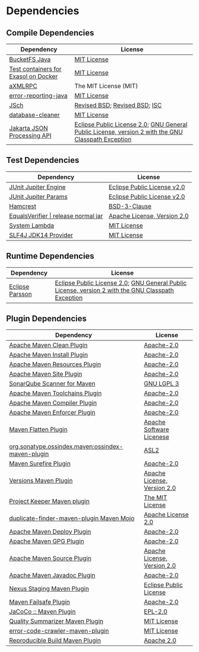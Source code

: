 <!-- @formatter:off -->
# Dependencies

## Compile Dependencies

| Dependency                                | License                                                                                                        |
| ----------------------------------------- | -------------------------------------------------------------------------------------------------------------- |
| [BucketFS Java][0]                        | [MIT License][1]                                                                                               |
| [Test containers for Exasol on Docker][2] | [MIT License][3]                                                                                               |
| [aXMLRPC][4]                              | The MIT License (MIT)                                                                                          |
| [error-reporting-java][5]                 | [MIT License][6]                                                                                               |
| [JSch][7]                                 | [Revised BSD][8]; [Revised BSD][9]; [ISC][10]                                                                  |
| [database-cleaner][11]                    | [MIT License][12]                                                                                              |
| [Jakarta JSON Processing API][13]         | [Eclipse Public License 2.0][14]; [GNU General Public License, version 2 with the GNU Classpath Exception][15] |

## Test Dependencies

| Dependency                                 | License                           |
| ------------------------------------------ | --------------------------------- |
| [JUnit Jupiter Engine][16]                 | [Eclipse Public License v2.0][17] |
| [JUnit Jupiter Params][16]                 | [Eclipse Public License v2.0][17] |
| [Hamcrest][18]                             | [BSD-3-Clause][19]                |
| [EqualsVerifier \| release normal jar][20] | [Apache License, Version 2.0][21] |
| [System Lambda][22]                        | [MIT License][23]                 |
| [SLF4J JDK14 Provider][24]                 | [MIT License][25]                 |

## Runtime Dependencies

| Dependency            | License                                                                                                        |
| --------------------- | -------------------------------------------------------------------------------------------------------------- |
| [Eclipse Parsson][26] | [Eclipse Public License 2.0][14]; [GNU General Public License, version 2 with the GNU Classpath Exception][15] |

## Plugin Dependencies

| Dependency                                              | License                           |
| ------------------------------------------------------- | --------------------------------- |
| [Apache Maven Clean Plugin][27]                         | [Apache-2.0][21]                  |
| [Apache Maven Install Plugin][28]                       | [Apache-2.0][21]                  |
| [Apache Maven Resources Plugin][29]                     | [Apache-2.0][21]                  |
| [Apache Maven Site Plugin][30]                          | [Apache-2.0][21]                  |
| [SonarQube Scanner for Maven][31]                       | [GNU LGPL 3][32]                  |
| [Apache Maven Toolchains Plugin][33]                    | [Apache-2.0][21]                  |
| [Apache Maven Compiler Plugin][34]                      | [Apache-2.0][21]                  |
| [Apache Maven Enforcer Plugin][35]                      | [Apache-2.0][21]                  |
| [Maven Flatten Plugin][36]                              | [Apache Software Licenese][21]    |
| [org.sonatype.ossindex.maven:ossindex-maven-plugin][37] | [ASL2][38]                        |
| [Maven Surefire Plugin][39]                             | [Apache-2.0][21]                  |
| [Versions Maven Plugin][40]                             | [Apache License, Version 2.0][21] |
| [Project Keeper Maven plugin][41]                       | [The MIT License][42]             |
| [duplicate-finder-maven-plugin Maven Mojo][43]          | [Apache License 2.0][44]          |
| [Apache Maven Deploy Plugin][45]                        | [Apache-2.0][21]                  |
| [Apache Maven GPG Plugin][46]                           | [Apache-2.0][21]                  |
| [Apache Maven Source Plugin][47]                        | [Apache License, Version 2.0][21] |
| [Apache Maven Javadoc Plugin][48]                       | [Apache-2.0][21]                  |
| [Nexus Staging Maven Plugin][49]                        | [Eclipse Public License][50]      |
| [Maven Failsafe Plugin][51]                             | [Apache-2.0][21]                  |
| [JaCoCo :: Maven Plugin][52]                            | [EPL-2.0][53]                     |
| [Quality Summarizer Maven Plugin][54]                   | [MIT License][55]                 |
| [error-code-crawler-maven-plugin][56]                   | [MIT License][57]                 |
| [Reproducible Build Maven Plugin][58]                   | [Apache 2.0][38]                  |

[0]: https://github.com/exasol/bucketfs-java/
[1]: https://github.com/exasol/bucketfs-java/blob/main/LICENSE
[2]: https://github.com/exasol/exasol-testcontainers/
[3]: https://github.com/exasol/exasol-testcontainers/blob/main/LICENSE
[4]: https://github.com/gturri/aXMLRPC
[5]: https://github.com/exasol/error-reporting-java/
[6]: https://github.com/exasol/error-reporting-java/blob/main/LICENSE
[7]: https://github.com/mwiede/jsch
[8]: https://github.com/mwiede/jsch/blob/master/LICENSE.txt
[9]: https://github.com/mwiede/jsch/blob/master/LICENSE.JZlib.txt
[10]: https://github.com/mwiede/jsch/blob/master/LICENSE.jBCrypt.txt
[11]: https://github.com/exasol/database-cleaner/
[12]: https://github.com/exasol/database-cleaner/blob/main/LICENSE
[13]: https://github.com/eclipse-ee4j/jsonp
[14]: https://projects.eclipse.org/license/epl-2.0
[15]: https://projects.eclipse.org/license/secondary-gpl-2.0-cp
[16]: https://junit.org/junit5/
[17]: https://www.eclipse.org/legal/epl-v20.html
[18]: http://hamcrest.org/JavaHamcrest/
[19]: https://raw.githubusercontent.com/hamcrest/JavaHamcrest/master/LICENSE
[20]: https://www.jqno.nl/equalsverifier
[21]: https://www.apache.org/licenses/LICENSE-2.0.txt
[22]: https://github.com/stefanbirkner/system-lambda/
[23]: http://opensource.org/licenses/MIT
[24]: http://www.slf4j.org
[25]: http://www.opensource.org/licenses/mit-license.php
[26]: https://github.com/eclipse-ee4j/parsson
[27]: https://maven.apache.org/plugins/maven-clean-plugin/
[28]: https://maven.apache.org/plugins/maven-install-plugin/
[29]: https://maven.apache.org/plugins/maven-resources-plugin/
[30]: https://maven.apache.org/plugins/maven-site-plugin/
[31]: http://docs.sonarqube.org/display/PLUG/Plugin+Library/sonar-maven-plugin
[32]: http://www.gnu.org/licenses/lgpl.txt
[33]: https://maven.apache.org/plugins/maven-toolchains-plugin/
[34]: https://maven.apache.org/plugins/maven-compiler-plugin/
[35]: https://maven.apache.org/enforcer/maven-enforcer-plugin/
[36]: https://www.mojohaus.org/flatten-maven-plugin/
[37]: https://sonatype.github.io/ossindex-maven/maven-plugin/
[38]: http://www.apache.org/licenses/LICENSE-2.0.txt
[39]: https://maven.apache.org/surefire/maven-surefire-plugin/
[40]: https://www.mojohaus.org/versions/versions-maven-plugin/
[41]: https://github.com/exasol/project-keeper/
[42]: https://github.com/exasol/project-keeper/blob/main/LICENSE
[43]: https://basepom.github.io/duplicate-finder-maven-plugin
[44]: http://www.apache.org/licenses/LICENSE-2.0.html
[45]: https://maven.apache.org/plugins/maven-deploy-plugin/
[46]: https://maven.apache.org/plugins/maven-gpg-plugin/
[47]: https://maven.apache.org/plugins/maven-source-plugin/
[48]: https://maven.apache.org/plugins/maven-javadoc-plugin/
[49]: http://www.sonatype.com/public-parent/nexus-maven-plugins/nexus-staging/nexus-staging-maven-plugin/
[50]: http://www.eclipse.org/legal/epl-v10.html
[51]: https://maven.apache.org/surefire/maven-failsafe-plugin/
[52]: https://www.jacoco.org/jacoco/trunk/doc/maven.html
[53]: https://www.eclipse.org/legal/epl-2.0/
[54]: https://github.com/exasol/quality-summarizer-maven-plugin/
[55]: https://github.com/exasol/quality-summarizer-maven-plugin/blob/main/LICENSE
[56]: https://github.com/exasol/error-code-crawler-maven-plugin/
[57]: https://github.com/exasol/error-code-crawler-maven-plugin/blob/main/LICENSE
[58]: http://zlika.github.io/reproducible-build-maven-plugin
